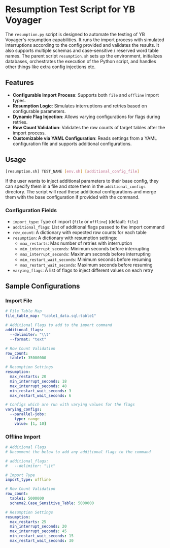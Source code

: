 # Resumption Test Script for YB Voyager

The `resumption.py` script is designed to automate the testing of YB Voyager's resumption capabilities. It runs the import process with simulated interruptions according to the config provided and validates the results. It also supports multiple schemas and case-sensitive / reserved word table names. The parent script `resumption.sh` sets up the environment, initializes databases, orchestrates the execution of the Python script, and handles other things like extra config injections etc.

## Features

- **Configurable Import Process**: Supports both `file` and `offline` import types.
- **Resumption Logic**: Simulates interruptions and retries based on configurable parameters.
- **Dynamic Flag Injection**: Allows varying configurations for flags during retries.
- **Row Count Validation**: Validates the row counts of target tables after the import process.
- **Customizable via YAML Configuration**: Reads settings from a YAML configuration file and supports additional configurations.

## Usage

```bash
[resumption.sh] TEST_NAME [env.sh] [additional_config_file]
```

If the user wants to inject additional parameters to their base config, they can specify them in a file and store them in the `additional_configs` directory. The script will read these additional configurations and merge them with the base configuration if provided with the command. 

### Configuration Fields

- `import_type`: Type of import (`file` or `offline`) (default: `file`)
- `additional_flags`: List of additional flags passed to the import command
- `row_count`: A dictionary with expected row counts for each table
- `resumption`: A dictionary with resumption settings:
  - `max_restarts`: Max number of retries with interruption
  - `min_interrupt_seconds`: Minimum seconds before interrupting
  - `max_interrupt_seconds`: Maximum seconds before interrupting
  - `min_restart_wait_seconds`: Minimum seconds before resuming
  - `max_restart_wait_seconds`: Maximum seconds before resuming
- `varying_flags`: A list of flags to inject different values on each retry

## Sample Configurations

### Import File

```yaml
# File Table Map
file_table_map: "table1_data.sql:table1"

# Additional Flags to add to the import command
additional_flags:
  --delimiter: "\\t"
  --format: "text"

# Row Count Validation
row_count:
  table1: 35000000

# Resumption Settings
resumption:
  max_restarts: 20
  min_interrupt_seconds: 18
  max_interrupt_seconds: 48
  min_restart_wait_seconds: 3
  max_restart_wait_seconds: 6

# Configs which are run with varying values for the flags
varying_configs:
  --parallel-jobs:
    type: range
    value: [1, 10]
```

### Offline Import

```yaml
# Additional Flags
# Uncomment the below to add any additional flags to the command

# additional_flags:
#   --delimiter: "\\t"

# Import Type
import_type: offline

# Row Count Validation
row_count:
  table1: 5000000
  schema2.Case_Sensitive_Table: 5000000

# Resumption Settings
resumption:
  max_restarts: 25
  min_interrupt_seconds: 20
  max_interrupt_seconds: 45
  min_restart_wait_seconds: 15
  max_restart_wait_seconds: 30

```

